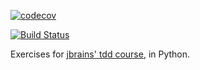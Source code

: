 [![codecov](https://codecov.io/gh/serra/jbrains-tdd/branch/master/graph/badge.svg)](https://codecov.io/gh/serra/jbrains-tdd)

[![Build Status](https://travis-ci.org/serraict/serraict.github.io.svg?branch=master)](https://travis-ci.org/serraict/serraict.github.io)


Exercises for [jbrains' tdd course](https://online-training.jbrains.ca/p/wbitdd-01),
 in Python.
